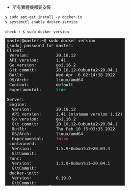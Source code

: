 * 所有實體機都要安裝

```
$ sudo apt-get install -y docker.io
$ systemctl enable docker.service

check : $ sudo docker version
```
![image](https://github.com/jai-9110/Harmonia-DFL/blob/cb4b35d23d09f24ef29b807cfcc598e16d8efc25/picture/Docker.png)
